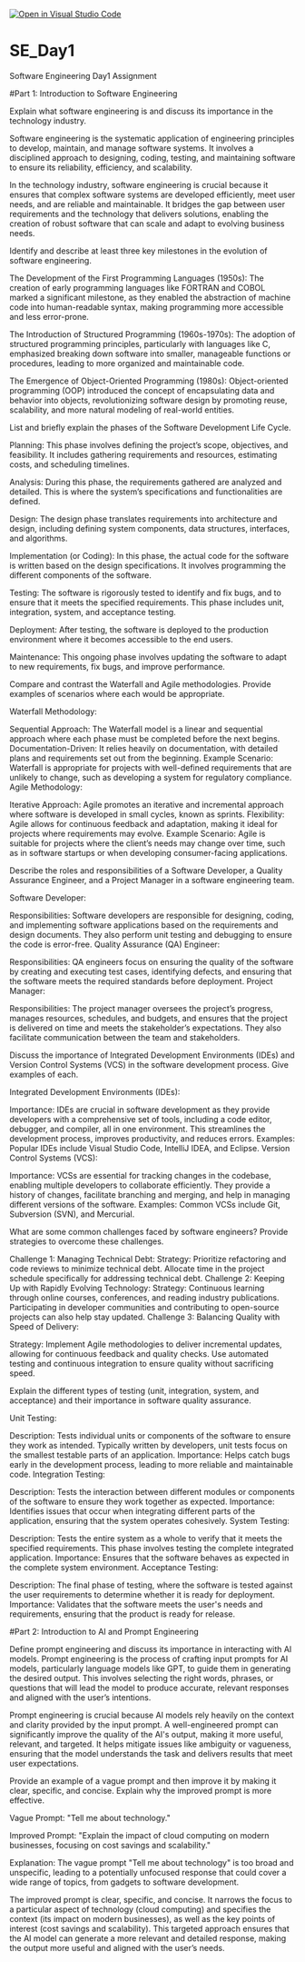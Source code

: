 [![Open in Visual Studio Code](https://classroom.github.com/assets/open-in-vscode-2e0aaae1b6195c2367325f4f02e2d04e9abb55f0b24a779b69b11b9e10269abc.svg)](https://classroom.github.com/online_ide?assignment_repo_id=15586161&assignment_repo_type=AssignmentRepo)
# SE_Day1
Software Engineering Day1 Assignment

#Part 1: Introduction to Software Engineering

Explain what software engineering is and discuss its importance in the technology industry.

Software engineering is the systematic application of engineering principles to develop, maintain, and manage software systems. It involves a disciplined approach to designing, coding, testing, and maintaining software to ensure its reliability, efficiency, and scalability.

In the technology industry, software engineering is crucial because it ensures that complex software systems are developed efficiently, meet user needs, and are reliable and maintainable. It bridges the gap between user requirements and the technology that delivers solutions, enabling the creation of robust software that can scale and adapt to evolving business needs.

Identify and describe at least three key milestones in the evolution of software engineering.

The Development of the First Programming Languages (1950s): The creation of early programming languages like FORTRAN and COBOL marked a significant milestone, as they enabled the abstraction of machine code into human-readable syntax, making programming more accessible and less error-prone.

The Introduction of Structured Programming (1960s-1970s): The adoption of structured programming principles, particularly with languages like C, emphasized breaking down software into smaller, manageable functions or procedures, leading to more organized and maintainable code.

The Emergence of Object-Oriented Programming (1980s): Object-oriented programming (OOP) introduced the concept of encapsulating data and behavior into objects, revolutionizing software design by promoting reuse, scalability, and more natural modeling of real-world entities.

List and briefly explain the phases of the Software Development Life Cycle.

Planning: This phase involves defining the project’s scope, objectives, and feasibility. It includes gathering requirements and resources, estimating costs, and scheduling timelines.

Analysis: During this phase, the requirements gathered are analyzed and detailed. This is where the system’s specifications and functionalities are defined.

Design: The design phase translates requirements into architecture and design, including defining system components, data structures, interfaces, and algorithms.

Implementation (or Coding): In this phase, the actual code for the software is written based on the design specifications. It involves programming the different components of the software.

Testing: The software is rigorously tested to identify and fix bugs, and to ensure that it meets the specified requirements. This phase includes unit, integration, system, and acceptance testing.

Deployment: After testing, the software is deployed to the production environment where it becomes accessible to the end users.

Maintenance: This ongoing phase involves updating the software to adapt to new requirements, fix bugs, and improve performance.

Compare and contrast the Waterfall and Agile methodologies. Provide examples of scenarios where each would be appropriate.

Waterfall Methodology:

Sequential Approach: The Waterfall model is a linear and sequential approach where each phase must be completed before the next begins.
Documentation-Driven: It relies heavily on documentation, with detailed plans and requirements set out from the beginning.
Example Scenario: Waterfall is appropriate for projects with well-defined requirements that are unlikely to change, such as developing a system for regulatory compliance.
Agile Methodology:

Iterative Approach: Agile promotes an iterative and incremental approach where software is developed in small cycles, known as sprints.
Flexibility: Agile allows for continuous feedback and adaptation, making it ideal for projects where requirements may evolve.
Example Scenario: Agile is suitable for projects where the client’s needs may change over time, such as in software startups or when developing consumer-facing applications.

Describe the roles and responsibilities of a Software Developer, a Quality Assurance Engineer, and a Project Manager in a software engineering team.

Software Developer:

Responsibilities: Software developers are responsible for designing, coding, and implementing software applications based on the requirements and design documents. They also perform unit testing and debugging to ensure the code is error-free.
Quality Assurance (QA) Engineer:

Responsibilities: QA engineers focus on ensuring the quality of the software by creating and executing test cases, identifying defects, and ensuring that the software meets the required standards before deployment.
Project Manager:

Responsibilities: The project manager oversees the project’s progress, manages resources, schedules, and budgets, and ensures that the project is delivered on time and meets the stakeholder’s expectations. They also facilitate communication between the team and stakeholders.

Discuss the importance of Integrated Development Environments (IDEs) and Version Control Systems (VCS) in the software development process. Give examples of each.

Integrated Development Environments (IDEs):

Importance: IDEs are crucial in software development as they provide developers with a comprehensive set of tools, including a code editor, debugger, and compiler, all in one environment. This streamlines the development process, improves productivity, and reduces errors.
Examples: Popular IDEs include Visual Studio Code, IntelliJ IDEA, and Eclipse.
Version Control Systems (VCS):

Importance: VCSs are essential for tracking changes in the codebase, enabling multiple developers to collaborate efficiently. They provide a history of changes, facilitate branching and merging, and help in managing different versions of the software.
Examples: Common VCSs include Git, Subversion (SVN), and Mercurial.

What are some common challenges faced by software engineers? Provide strategies to overcome these challenges.

Challenge 1: Managing Technical Debt:
Strategy: Prioritize refactoring and code reviews to minimize technical debt. Allocate time in the project schedule specifically for addressing technical debt.
Challenge 2: Keeping Up with Rapidly Evolving Technology:
Strategy: Continuous learning through online courses, conferences, and reading industry publications. Participating in developer communities and contributing to open-source projects can also help stay updated.
Challenge 3: Balancing Quality with Speed of Delivery:

Strategy: Implement Agile methodologies to deliver incremental updates, allowing for continuous feedback and quality checks. Use automated testing and continuous integration to ensure quality without sacrificing speed.


Explain the different types of testing (unit, integration, system, and acceptance) and their importance in software quality assurance.

Unit Testing:

Description: Tests individual units or components of the software to ensure they work as intended. Typically written by developers, unit tests focus on the smallest testable parts of an application.
Importance: Helps catch bugs early in the development process, leading to more reliable and maintainable code.
Integration Testing:

Description: Tests the interaction between different modules or components of the software to ensure they work together as expected.
Importance: Identifies issues that occur when integrating different parts of the application, ensuring that the system operates cohesively.
System Testing:

Description: Tests the entire system as a whole to verify that it meets the specified requirements. This phase involves testing the complete integrated application.
Importance: Ensures that the software behaves as expected in the complete system environment.
Acceptance Testing:

Description: The final phase of testing, where the software is tested against the user requirements to determine whether it is ready for deployment.
Importance: Validates that the software meets the user's needs and requirements, ensuring that the product is ready for release.


#Part 2: Introduction to AI and Prompt Engineering


Define prompt engineering and discuss its importance in interacting with AI models.
Prompt engineering is the process of crafting input prompts for AI models, particularly language models like GPT, to guide them in generating the desired output. This involves selecting the right words, phrases, or questions that will lead the model to produce accurate, relevant responses and aligned with the user’s intentions.

Prompt engineering is crucial because AI models rely heavily on the context and clarity provided by the input prompt. A well-engineered prompt can significantly improve the quality of the AI's output, making it more useful, relevant, and targeted. It helps mitigate issues like ambiguity or vagueness, ensuring that the model understands the task and delivers results that meet user expectations.


Provide an example of a vague prompt and then improve it by making it clear, specific, and concise. Explain why the improved prompt is more effective.

Vague Prompt:
"Tell me about technology."

Improved Prompt:
"Explain the impact of cloud computing on modern businesses, focusing on cost savings and scalability."

Explanation:
The vague prompt "Tell me about technology" is too broad and unspecific, leading to a potentially unfocused response that could cover a wide range of topics, from gadgets to software development.

The improved prompt is clear, specific, and concise. It narrows the focus to a particular aspect of technology (cloud computing) and specifies the context (its impact on modern businesses), as well as the key points of interest (cost savings and scalability). This targeted approach ensures that the AI model can generate a more relevant and detailed response, making the output more useful and aligned with the user’s needs.
